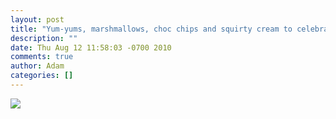 ```yaml
---
layout: post
title: "Yum-yums, marshmallows, choc chips and squirty cream to celebrate E's 100m swimming badge "
description: ""
date: Thu Aug 12 11:58:03 -0700 2010
comments: true
author: Adam
categories: []
---
```


<img src="/images/yum-yums-marshmallows-choc-chips-and-squirty/image.jpg">
